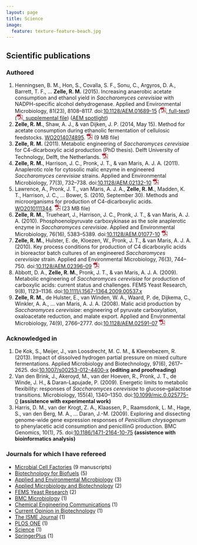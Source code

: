 ```yaml
---
layout: page
title: Science
image:
  feature: texture-feature-beach.jpg
---
```


## Scientific publications

### Authored
1. Henningsen, B. M., Hon, S., Covalla, S. F., Sonu, C., Argyros, D. A., Barrett, T. F., … **Zelle, R. M.** (2015). Increasing anaerobic acetate consumption and ethanol yield in *Saccharomyces cerevisiae* with NADPH-specific alcohol dehydrogenase. Applied and Environmental Microbiology, 81(23), 8108–8117. doi:[10.1128/AEM.01689-15](http://doi.org/10.1128/AEM.01689-15) ([![PDF](/images/pdficon_small.png), full-text](https://www.dropbox.com/s/iu6luzfyjralffl/Appl.%20Environ.%20Microbiol.-2015-Henningsen-8108-17.pdf?raw=1)) ([![PDF](/images/pdficon_small.png), supplemental file](https://www.dropbox.com/s/pw8cybbu0wljcha/Appl.%20Environ.%20Microbiol.-2015-Henningsen-8108-17-supplement.pdf?raw=1)) ([AEM spotlight](http://doi.org/10.1128/AEM.03131-15))
2. **Zelle, R. M.**, Shaw, A. J., & van Dijken, J. P. (2014, May 15). Method for acetate consumption during ethanolic fermentation of cellulosic feedstocks. [WO2014074895](http://www.google.com/patents/WO2014074895A2). [![PDF](/images/pdficon_small.png)](https://www.dropbox.com/s/1jfwfg0rxhicc5w/WO2014074895A2.pdf?raw=1) (9 MB file)
3. **Zelle, R. M.** (2011). Metabolic engineering of *Saccharomyces cerevisiae* for C4-dicarboxylic acid production (PhD thesis). Delft University of Technology, Delft, the Netherlands. [![PDF](/images/pdficon_small.png)](https://www.dropbox.com/s/3nhca2v7zizghax/PhD_Thesis_Rintze_M._Zelle.pdf?raw=1)
4. **Zelle, R. M.**, Harrison, J. C., Pronk, J. T., & van Maris, A. J. A. (2011). Anaplerotic role for cytosolic malic enzyme in engineered *Saccharomyces cerevisiae* strains. Applied and Environmental Microbiology, 77(3), 732–738. doi:[10.1128/AEM.02132-10](http://dx.doi.org/10.1128/AEM.02132-10) [![PDF](/images/pdficon_small.png)](https://www.dropbox.com/s/zjqcctdibdu8bxy/Appl.%20Environ.%20Microbiol.-2011-Zelle-732-8.pdf?raw=1)
5. Lawrence, A., Pronk, J. T., van Maris, A. J. A., **Zelle, R. M.**, Madden, K. T., Harrison, J. C., … Bower, S. (2010, September 30). Methods and microorganisms for production of C4-dicarboxylic acids. [WO2010111344](http://www.google.com/patents/WO2010111344A2). [![PDF](/images/pdficon_small.png)](https://www.dropbox.com/s/hiztmdp9gvlb4zm/WO2010111344A2.pdf?raw=1) (23 MB file)
6. **Zelle, R. M.**, Trueheart, J., Harrison, J. C., Pronk, J. T., & van Maris, A. J. A. (2010). Phosphoenolpyruvate carboxykinase as the sole anaplerotic enzyme in *Saccharomyces cerevisiae*. Applied and Environmental Microbiology, 76(16), 5383–5389. doi:[10.1128/AEM.01077-10](http://dx.doi.org/10.1128/AEM.01077-10) [![PDF](/images/pdficon_small.png)](https://www.dropbox.com/s/gia1d5gzfj4lqdy/Appl.%20Environ.%20Microbiol.-2010-Zelle-5383-9.pdf?raw=1)
7. **Zelle, R. M.**, Hulster, E. de, Kloezen, W., Pronk, J. T., & van Maris, A. J. A. (2010). Key process conditions for production of C4 dicarboxylic acids in bioreactor batch cultures of an engineered *Saccharomyces cerevisiae* strain. Applied and Environmental Microbiology, 76(3), 744–750. doi:[10.1128/AEM.02396-09](http://dx.doi.org/10.1128/AEM.02396-09) [![PDF](/images/pdficon_small.png)](https://www.dropbox.com/s/c6ko7q9uq12bgxp/Appl.%20Environ.%20Microbiol.-2010-Zelle-744-50.pdf?raw=1)
8. Abbott, D. A., **Zelle, R. M.**, Pronk, J. T., & van Maris, A. J. A. (2009). Metabolic engineering of *Saccharomyces cerevisiae* for production of carboxylic acids: current status and challenges. FEMS Yeast Research, 9(8), 1123–1136. doi:[10.1111/j.1567-1364.2009.00537.x](http://dx.doi.org/10.1111/j.1567-1364.2009.00537.x)
9. **Zelle, R. M.**, de Hulster, E., van Winden, W. A., Waard, P. de, Dijkema, C., Winkler, A. A., … van Maris, A. J. A. (2008). Malic acid production by *Saccharomyces cerevisiae*: engineering of pyruvate carboxylation, oxaloacetate reduction, and malate export. Applied and Environmental Microbiology, 74(9), 2766–2777. doi:[10.1128/AEM.02591-07](http://dx.doi.org/10.1128/AEM.02591-07) [![PDF](/images/pdficon_small.png)](https://www.dropbox.com/s/4jfvj3q0j8lun5r/Appl.%20Environ.%20Microbiol.-2008-Zelle-2766-77.pdf?raw=1)

### Acknowledged in

1. De Kok, S., Meijer, J., van Loosdrecht, M. C. M., & Kleerebezem, R. (2013). Impact of dissolved hydrogen partial pressure on mixed culture fermentations. Applied Microbiology and Biotechnology, 97(6), 2617–2625. doi:[10.1007/s00253-012-4400-x](http://dx.doi.org/10.1007/s00253-012-4400-x) **(editing and proofreading)**
2. Van den Brink, J., Akeroyd, M., van der Hoeven, R., Pronk, J. T., de Winde, J. H., & Daran-Lapujade, P. (2009). Energetic limits to metabolic flexibility: responses of *Saccharomyces cerevisiae* to glucose–galactose transitions. Microbiology, 155(4), 1340–1350. doi:[10.1099/mic.0.025775-0](http://dx.doi.org/10.1099/mic.0.025775-0) **(assistence with experimental work)**
3. Harris, D. M., van der Krogt, Z. A., Klaassen, P., Raamsdonk, L. M., Hage, S., van den Berg, M. A., … Daran, J.-M. (2009). Exploring and dissecting genome-wide gene expression responses of *Penicillium chrysogenum* to phenylacetic acid consumption and penicillinG production. BMC Genomics, 10(1), 75. doi:[10.1186/1471-2164-10-75](http://dx.doi.org/10.1186/1471-2164-10-75) **(assistence with bioinformatics analysis)**

### Journals for which I have refereed

* [Microbial Cell Factories](http://www.microbialcellfactories.com/) (9 manuscripts)
* [Biotechnology for Biofuels](http://www.biotechnologyforbiofuels.com/) (5)
* [Applied and Environmental Microbiology](http://aem.asm.org/) (3)
* [Applied Microbiology and Biotechnology](http://link.springer.com/journal/253) (2)
* [FEMS Yeast Research](http://femsyr.oxfordjournals.org/) (2)
* [BMC Microbiology](http://www.biomedcentral.com/bmcmicrobiol) (1)
* [Chemical Engineering Communications](http://www.tandfonline.com/loi/gcec20) (1)
* [Current Opinion in Biotechnology](http://www.sciencedirect.com/science/journal/09581669) (1)
* [The ISME Journal](http://www.nature.com/ismej) (1)
* [PLOS ONE](http://www.plosone.org/) (1)
* [Science](http://science.sciencemag.org/) (1)
* [SpringerPlus](http://www.springerplus.com/) (1)
